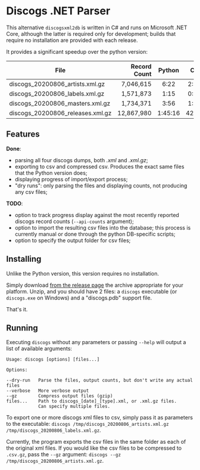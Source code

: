 # Discogs .NET Parser

This alternative `discogsxml2db` is written in C# and runs on Microsoft .NET Core,
although the latter is required only for development; builds that require
no installation are provided with each release.

It provides a significant speedup over the python version:

| File | Record Count | Python | C# |
| --- | ---: | :---: | :---: |
| discogs_20200806_artists.xml.gz  |  7,046,615 | 6:22    | 2:35 |
| discogs_20200806_labels.xml.gz   |  1,571,873 | 1:15    | 0:22 |
| discogs_20200806_masters.xml.gz  |  1,734,371 | 3:56    | 1:57 |
| discogs_20200806_releases.xml.gz | 12,867,980 | 1:45:16 | 42:38 |

## Features

**Done**:

- parsing all four discogs dumps, both *.xml* and *.xml.gz*;
- exporting to csv and compressed csv. Produces the exact same
  files that the Python version does;
- displaying progress of import/export process;
- "dry runs": only parsing the files and displaying counts,
  not producing any csv files;

**TODO**:

- option to track progress display against the most recently reported
  discogs record counts (`--api-counts` argument);
- option to import the resulting csv files into the database;
  this process is currently manual or done through the python DB-specific
  scripts;
- option to specify the output folder for csv files;

## Installing

Unlike the Python version, this version requires no installation.

Simply download [from the release page](https://github.com/philipmat/discogs-xml2db/releases)
the archive appropriate for your platform. Unzip,
and you should have 2 files: a `discogs` executable (or `discogs.exe` on
Windows) and a "discogs.pdb" support file.

That's it.

## Running

Executing `discogs` without any parameters or passing `--help` will
output a list of available arguments:

```text
Usage: discogs [options] [files...]

Options:

--dry-run   Parse the files, output counts, but don't write any actual files
--verbose   More verbose output
--gz        Compress output files (gzip)
files...    Path to discogs_[date]_[type].xml, or .xml.gz files.
            Can specify multiple files.
```

To export one or more discogs xml files to csv, simply pass it as parameters
to the executable: `discogs /tmp/discogs_20200806_artists.xml.gz /tmp/discogs_20200806_labels.xml.gz`.  

Currently, the program exports the csv files in the same folder as each of the
original xml files. If you would like the csv files to be compressed to `.csv.gz`,
pass the `--gz` argument: `discogs --gz /tmp/discogs_20200806_artists.xml.gz`.
